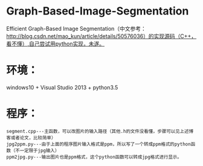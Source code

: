 # Graph-Based-Image-Segmentation
Efficient Graph-Based Image Segmentation（中文参考：http://blog.csdn.net/mao_kun/article/details/50576036）的实现源码（C++，看不懂）,自己尝试用python实现，未遂。

# 环境：
windows10 + Visual Studio 2013 + python3.5
# 程序：
	segment.cpp---主函数，可以改图片的输入路径（其他.h的文件没看懂，步骤可以见上述博客或者论文，比较简单）
	jpg2ppm.py---由于上面的程序图片输入格式是ppm，所以写了一个转成ppm格式的python函数（不一定限于jpg输入）
	ppm2jpg.py---输出图片也是ppm格式，这个python函数可以转成jpg格式进行显示。
